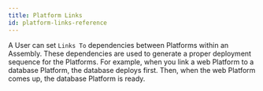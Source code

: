 ```yaml
---
title: Platform Links
id: platform-links-reference
---
```


A User can set `Links To` dependencies between Platforms within an Assembly. These dependencies are used to generate a proper deployment sequence for the Platforms. For example, when you link a web Platform to a database Platform, the database deploys first. Then, when the web Platform comes up, the database Platform is ready.


